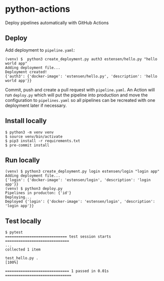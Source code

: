 # python-actions
Deploy pipelines automatically with GitHub Actions

## Deploy
Add deployment to `pipeline.yaml`:
```
(venv) $  python3 create_deployment.py auth3 estensen/hello.py "hello world app"
Adding deployment file...
Deployment created!
{'auth3': {'docker-image': 'estensen/hello.py', 'description': 'hello world app'}}
```

Commit, push and create a pull request with `pipeline.yaml`. An Action will run `deploy.py` which will put the pipeline into production and move the configuration to `pipelines.yaml` so all pipelines can be recreated with one deployment later if necessary.

## Install locally
```
$ python3 -m venv venv
$ source venv/bin/activate
$ pip3 install -r requirements.txt
$ pre-commit install
```

## Run locally
```
(venv) $ python3 create_deployment.py login estensen/login "login app"
Adding deployment file...
{'login': {'docker-image': 'estensen/login', 'description': 'login app'}}
(venv) $ python3 deploy.py
Pipelines in producton: {'id'}
Deploying...
Deployed {'login': {'docker-image': 'estensen/login', 'description': 'login app'}}
```

## Test locally
```
$ pytest
============================ test session starts =============================
...
collected 1 item

test_hello.py .                                                        [100%]

============================= 1 passed in 0.01s ==============================
```

